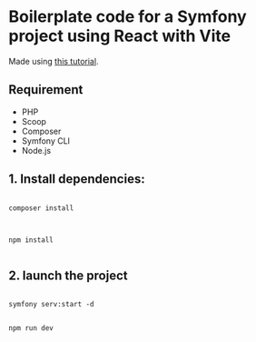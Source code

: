 # Boilerplate code for a Symfony project using React with Vite

Made using <a href='https://dev.to/gbtux/react-dans-symfony-avec-vite-5e74'>this tutorial</a>.

## Requirement
- PHP
- Scoop
- Composer
- Symfony CLI
- Node.js


## 1. Install dependencies:
  ``` composer

  composer install
    
  ```
   
  ```npm

  npm install
   
  ```
## 2. launch the project

 ```composer
 
 symfony serv:start -d
 
 ```
 
 ```npm
 
 npm run dev
 
 ```
